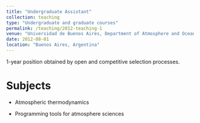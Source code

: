 ```yaml
---
title: "Undergraduate Assistant"
collection: teaching
type: "Undergraduate and graduate courses"
permalink: /teaching/2012-teaching-1
venue: "Universidad de Buenos Aires, Department of Atmosphere and Ocean Sciences"
date: 2012-08-01
location: "Buenos Aires, Argentina"
---
```


1-year position obtained by open and competitive selection processes.

Subjects
======

* Atmospheric thermodynamics

* Programming tools for atmosphere sciences


